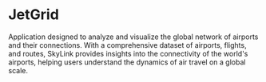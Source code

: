# JetGrid
Application designed to analyze and visualize the global network of airports and their connections. With a comprehensive dataset of airports, flights, and routes, SkyLink provides insights into the connectivity of the world's airports, helping users understand the dynamics of air travel on a global scale.
